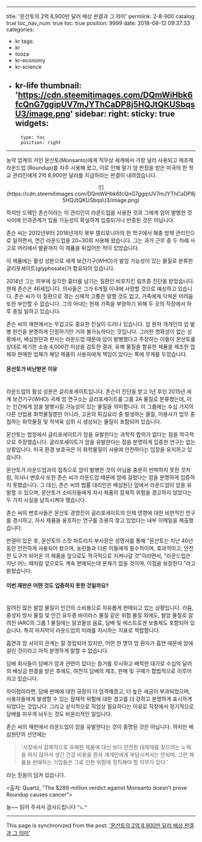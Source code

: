 
---
title: '몬산토의 2억 8,900만 달러 배상 판결과 그 의미'
permlink: 2-8-900
catalog: true
toc_nav_num: true
toc: true
position: 9999
date: 2018-08-12 09:37:33
categories:
- kr
tags:
- kr
- tooza
- kr-economy
- kr-science
- kr-life
thumbnail: 'https://cdn.steemitimages.com/DQmWiHbk6fcQnG7ggipUV7mJYThCaDP8j5HQJtQKUSbqsU3/image.png'
sidebar:
    right:
        sticky: true
widgets:
    -
        type: toc
        position: right
---


농약 업계의 거인 몬산토(Monsanto)에게 직무상 세계에서 가장 널리 사용되고 제초제 라운드업 (Roundup)를 자주 사용해 왔고, 이로 인해 말기 암 판정을 받은 미국의 한 학교 관리인에게 2억 8,900만 달러를 지급하라는 판결이 내려졌습니다.  

<center>
![](https://cdn.steemitimages.com/DQmWiHbk6fcQnG7ggipUV7mJYThCaDP8j5HQJtQKUSbqsU3/image.png)
</center>

하지만 드웨인 존슨이라는 이 관리인이 라운드업을 사용한 것과 그에게 암이 발병한 것 사이에 인과관계가 있을 가능성이 확실하게 입증되거나 반증된 것은 아닙니다. 

존슨 씨는 2012년부터 2016년까지 북부 캘리포니아의 한 학구에서 해충 방제 관리인으로 일하면서, 연간 라운드업을 20~30회 사용해 왔습니다. 그는 과거 근무 중 두 차례 사고로 머리에서 발끝까지  이 제품을 뒤집어쓴 적이 있었습니다. 

이 제품에는 활성 성분으로 세계 보건기구(WHO)가 발암 가능성이 있는 물질로 분류한 글리포세이트(glyphosate)가 함유되어 있습니다.  

2014년 그는 피부에 심각한 흉터를 남기는 질환인 비호지킨 림프종 진단을 받았습니다. 현재 존슨은 46세입니다. 의사들은 그가 6개월 이내에 사망할 것으로 예상하고 있습니다.  존슨 씨가 이 질환으로 겪는 신체적 고통은 말할 것도 없고, 가족에게 닥쳐온 어려움 또한 부인할 수 없습니다. 그의 아내는 현재 가족을 부양하기 위해 두 곳의 직장에서 하루 종일 일하고 있습니다. 

존슨 씨의 재판에서는 무겁고도 중요한 진실이 드러나 있습니다. 암 환자 개개인의 암 발병 원인을 분명하게 단정하기란 거의 불가능하다는 것입니다. 그러한 명확성이 없는 상황에서, 배심원단과 판사는 라운드업 때문에 암이 발병했다고 주장하는 이들이 몬산토를 상대로 제기한 소송 4,000건 이상을 검토한 결과, 유해 물질을 함유한 제품을 제조한 업체와 판매한 업체가 해당 제품의 사용자에게 책임이 있다는 쪽에 무게를 두었습니다. 
  
#### 몬산토가 비난받은 이유 
#
라운드업의 활성 성분은 글리포세이트입니다. 존슨이 진단을 받고 1년 후인 2015년 세계 보건기구(WHO) 국제 암 연구소는 글리포세이트를 그룹 2A 물질로 분류했는데, 이는 인간에게 암을 발병시킬 가능성이 있는 물질을 의미합니다. 이 그룹에는 수십 가지의 다른 산업용 화학물질뿐만 아니라, 고온의 튀김요리 중 발생하는 물질, 미용사가 업무 중 접하는 화학물질 및 적색육 섭취 시 생성되는 물질이 포함되어 있습니다. 

몬산토는 법정에서 글리포세이트가 암을 유발한다는 과학적 합의가 없다는 점을 적극적으로 주장했습니다. 글리포세이트가 암을 유발한다는 점을 분명하게 입증한 연구는 없는 상황입니다. 미국 환경 보호국은 이 화학물질이 사용에 안전하다는 입장을 유지하고 있습니다.  

몬산토가 라운드업과의 접촉으로 암이 발병한 것이 아님을 충분히 반박하지 못한 것처럼, 의사나 변호사 또한 존슨 씨가 라운드업 때문에 암에 걸렸다는 점을 분명하게 입증하지 못했습니다. 그 대신, 존슨 씨의 법률 대리인은 배심원단 앞에서 라운드업이 암을 유발할 수 있으며, 몬산토가 소비자들에게 자사 제품의 잠재적 위험을 경고하지 않았다는 두 가지 사실을 납득시켜야 했습니다. 

존슨 씨의 변호사들은 몬산토 경영진이 글리포세이트의 인체 영향에 대한 비판적인 연구를 경시하고, 자사 제품을 옹호하는 연구를 조용히 찾고 있었다는 내부 이메일을 제출했습니다. 

판결이 있은 후, 몬산토의 스캇 파트리지 부사장은 성명서를 통해 "몬산토는 지난 40년 동안 안전하게 사용되어 왔으며, 농민들과 다른 이들에게 필수적이며, 효과적이고, 안전한 도구가 되어온 이 제품을 앞으로도 적극적으로 지켜나갈 것"이라면서, "라운드업은 지난 어느 때처럼 앞으로도 계속 판매되는데 문제가 없을 것이며, 이점을 보장한다."라고 밝혔습니다.  

#### 이번 재판은 어떤 것도 입증하지 못한 것일까요? 
#
알려진 많은 발암 물질이 인간의 소비용으로 자유롭게 판매되고 있는 상황입니다. 라듐, 중성자 방사 물질 및 인간 유두종 바이러스 물질 같은 위험 물질 외에도, 발암 물질로 알려진  IARC의 그룹 1 물질에는 알코올성 음료, 담배 및 에스트로겐 보충제도 포함되어 있습니다. 특히 마지막이 라운드업의 미래를 지시하는 지표로 적합합니다. 

흡연과 암 사이의 관계는 잘 정립되어 있지만, 어떤 한 명의 암 환자가 흡연 때문에 암에 걸린 것이라고 아직 분명하게 말할 수 없습니다.  

담배 회사들이 담배가 암과 관련이 있다는 증거를 무시하고 배척한 대가로 수십억 달러의 배상금 판결을 받은 후에도, 여전히 담배의 제조, 판매 및 구매가 합법적으로 이루어지고 있습니다.  

차이점이라면,  담배 판매에 대한 규정이 더 엄격해졌고, 더 높은 세금이 부과되었으며, 사용자들에게 발생할 수 있는 잠재적 위험에 대한 경고를 더 강하고 분명하게 표시하게 되었다는 것입니다. 그리고 상식적으로 직업상 필요하다는 이유로 직장에서 정기적으로 담배를 피우게 놔두는 것도 비윤리적인 일입니다.  

존슨 씨의 재판에서 라운드업이 암을 유발한다는 것이 증명된 것은 아닙니다. 하지만  배심원단의 선언에는 

> '시장에서 잠재적으로 유해한 제품에 대신 보다 안전한 대체재를 찾으려는 노력을 하지 않아서 생긴 건강 비용을 환자 개개인에게 부담시켜서는 안되며, 그런 제품을 판매하는 기업들은 그로 인한 위험에 정직해야 할 의무가 있다.'

라는 믿음이 담겨 있습니다.

<출처: Quartz, "The $289-million verdict against Monsanto doesn’t prove Roundup causes cancer">

늘~~ 읽어 주셔서 감사드립니다 ^ㄴ^

- - -

This page is synchronized from the post: ['몬산토의 2억 8,900만 달러 배상 판결과 그 의미'](https://steemit.com/@pius.pius/2-8-900)
